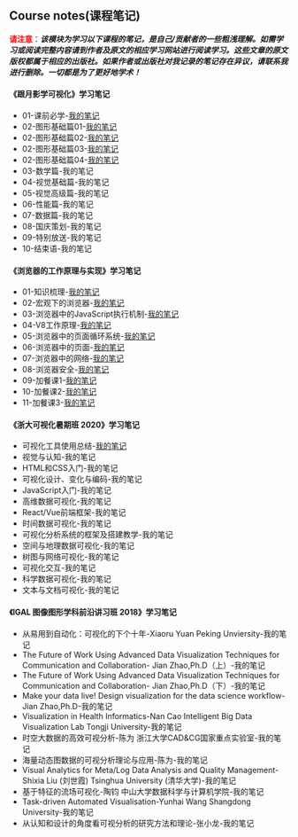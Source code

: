 ## Course notes(课程笔记)

​	<font color='red'>**请注意**</font>：***该模块为学习以下课程的笔记，是自己/贡献者的一些粗浅理解。如需学习或阅读完整内容请到作者及原文的相应学习网站进行阅读学习。这些文章的原文版权都属于相应的出版社。如果作者或出版社对我记录的笔记存在异议，请联系我进行删除。一切都是为了更好地学术！***

#### 《跟月影学可视化》学习笔记

- 01-课前必学-[我的笔记](./Notes/跟月影学可视化/01-课前必学.md)
- 02-图形基础篇01-[我的笔记](./Notes/跟月影学可视化/02-图形基础篇01.md)
- 02-图形基础篇02-[我的笔记](./Notes/跟月影学可视化/02-图形基础篇02.md)
- 02-图形基础篇03-[我的笔记](./Notes/跟月影学可视化/02-图形基础篇03.md)
- 02-图形基础篇04-[我的笔记](./Notes/跟月影学可视化/02-图形基础篇04.md)
- 03-数学篇-我的笔记
- 04-视觉基础篇-我的笔记
- 05-视觉高级篇-我的笔记
- 06-性能篇-我的笔记
- 07-数据篇-我的笔记
- 08-国庆策划-我的笔记
- 09-特别放送-我的笔记
- 10-结束语-我的笔记

#### 《浏览器的工作原理与实现》学习笔记

- 01-知识梳理-[我的笔记](./Notes/浏览器工作原理与实现/01-知识梳理.md)
- 02-宏观下的浏览器-[我的笔记](./Notes/浏览器工作原理与实现/宏观下的浏览器.md)
- 03-浏览器中的JavaScript执行机制-[我的笔记](./Notes/浏览器工作原理与实现/浏览器中的JavaScript执行机制.md)
- 04-V8工作原理-[我的笔记](./Notes/浏览器工作原理与实现/04-V8工作原理.md)
- 05-浏览器中的页面循环系统-[我的笔记](./Notes/浏览器工作原理与实现/05-浏览器中的页面循环系统.md)
- 06-浏览器中的页面-[我的笔记](./Notes/浏览器工作原理与实现/06-浏览器中的页面.md)
- 07-浏览器中的网络-[我的笔记](./Notes/浏览器工作原理与实现/07-浏览器中的网络.md)
- 08-浏览器安全-[我的笔记](./Notes/浏览器工作原理与实现/08-浏览器安全.md)
- 09-加餐课1-[我的笔记](./Notes/浏览器工作原理与实现/09-加餐课1.md)
- 10-加餐课2-[我的笔记](./Notes/浏览器工作原理与实现/10-加餐课2.md)
- 11-加餐课3-[我的笔记](./Notes/浏览器工作原理与实现/11-加餐课3.md)

#### 《浙大可视化暑期班 2020》学习笔记

- 可视化工具使用总结-[我的笔记](./Notes/浙大可视化暑期班_2020/可视化工具使用总结.md)
- 视觉与认知-我的笔记
- HTML和CSS入门-我的笔记
- 可视化设计、变化与编码-我的笔记
- JavaScript入门-我的笔记
- 高维数据可视化-我的笔记
- React/Vue前端框架-我的笔记
- 时间数据可视化-我的笔记
- 可视化分析系统的框架及搭建教学-我的笔记
- 空间与地理数据可视化-我的笔记
- 树图与网络可视化-我的笔记
- 可视化交互-我的笔记
- 科学数据可视化-我的笔记
- 文本与文档可视化-我的笔记

#### 《IGAL 图像图形学科前沿讲习班 2018》学习笔记

- 从易用到自动化：可视化的下个十年-Xiaoru Yuan Peking Unviersity-我的笔记
- The Future of Work Using Advanced Data Visualization Techniques for Communication and Collaboration- Jian Zhao,Ph.D（上）-我的笔记
- The Future of Work Using Advanced Data Visualization Techniques for Communication and Collaboration- Jian Zhao,Ph.D（下）-我的笔记
- Make your data live! Design visualization for the data science workflow-Jian Zhao,Ph.D-我的笔记
- Visualization in Health Informatics-Nan Cao Intelligent Big Data Visualization Lab Tongji University-我的笔记
- 时空大数据的高效可视分析-陈为 浙江大学CAD&CG国家重点实验室-我的笔记
- 海量动态图数据的可视分析理论与应用-陈为-我的笔记
- Visual Analytics for Meta/Log Data Analysis and Quality Management-Shixia Liu (刘世霞) Tsinghua University (清华大学)-我的笔记
- 基于特征的流场可视化-陶钧 中山大学数据科学与计算机学院-我的笔记
- Task-driven Automated Visualisation-Yunhai Wang Shangdong University-我的笔记
- 从认知和设计的角度看可视分析的研究方法和理论-张小龙-我的笔记